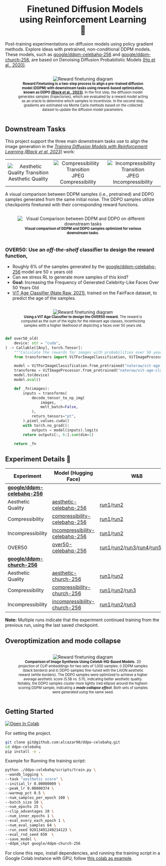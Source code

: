 <h1 align="center">
  &nbsp; Finetuned Diffusion Models <br>using Reinforcement Learning<br>
  👾<br>
</h1>

Post-training experimentations on diffusion models using policy gradient methods. Explore ideas with
pretrained, non-conditional DDPM models. These models, such as <a href="https://huggingface.co/google/ddpm-celebahq-256" target="_blank">google/ddpm-celebahq-256</a> and <a href="https://huggingface.co/alkzar90/ddpo-aesthetic-church-256" target="_blank">google/ddpm-church-256</a>, are based on Denoising Diffusion Probabilistic Models <a href="https://arxiv.org/abs/2006.11239" target="_blank">(Ho et al., 2020)</a>.

<div style="display: flex; justify-content: center; align-items: center;">
  <figure style="text-align: center;">
    <img src="./assets/reward-finetuning-diagram-with-ddpo.png" alt="Reward finetuning diagram" style="max-width: 100%; height: auto;">
    <figcaption style="font-size: 0.8em;"><b>Reward Finetuning is a two-step process to align a pre-trained diffusion  model (DDPM) with downstream tasks using reward-based optimization, known as DDPO <a href="https://arxiv.org/abs/2305.13301" target="_blank">(Black et al., 2023)</a></b>. In the first step, the diffusion model generates samples (trajectories), which are evaluated by a reward model acting as an oracle to determine which samples to incentivize. In the second step, gradients are estimated via Monte Carlo methods based on the collected dataset to update the diffusion model parameters.</figcaption>
  </figure>
</div>


## Downstream Tasks

This project support the three main downstream tasks use to align the image generation in the <a href="https://arxiv.org/abs/2305.13301" target="_blank"><i>Training Diffusion Models with Reinforcement Learning (Black et al. 2023)</i></a> work:


<table style="width: 100%; text-align: center;">
    <tr>
        <td style="text-align: center;">
            <img src="./assets/aesthetic-from-ddpm-to-ddpo-sample-60.gif" alt="Aesthetic Quality Transition" style="max-width: 100%; height: auto;">
            <br>
            <span style="display: block; text-align: center;">Aesthetic Quality</span>
        </td>
        <td style="text-align: center;">
            <img src="./assets/compressibility-from-ddpm-to-ddpo-sample-6.gif" alt="Compressibiliity Transition" style="max-width: 100%; height: auto;">
            <br>
            <span style="display: block; text-align: center;">JPEG Compressibility</span>
        </td>
        <td style="text-align: center;">
            <img src="./assets/incompressibility-from-ddpm-to-ddpo-sample-8.gif" alt="Incompressibility Transition" style="max-width: 100%; height: auto;">
            <br>
            <span style="display: block; text-align: center;">JPEG Incompressibility</span>
        </td>
    </tr>
</table>

A visual comparison between DDPM samples (i.e., pretrained) and DDPO samples generated from the same initial noise. The DDPO samples utilize checkpoints finetuned with their corresponding reward functions.

<div style="display: flex; justify-content: space-around; center;">
  <figure style="text-align: center;">
    <img src="./assets/visual-comparison-results-200dpi.png" alt="Visual Comparison between DDPM and DDPO on different downstream tasks" style="max-width: 100%; height: auto;">
    <figcaption style="font-size: 0.8em;"><b>Visual comparison of DDPM and DDPO samples optimized for various downstream tasks.</b></figcaption>
  </figure>
</div>

### OVER50: Use an <i>off-the-shelf</i> classifier to design the reward function, 

- Roughly 6% of the samples generated by the <a href="https://huggingface.co/google/ddpm-celebahq-256" target="_blank">google/ddpm-celebahq-256</a> model are 50 ≥ years old
- Can we stress RL to generate more samples of this kind?
- <b>Goal:</b> Increasing the Frequency of Generated Celebrity-Like Faces Over 50 Years Old
- <a href="https://huggingface.co/nateraw/vit-age-classifier" target="_blank">ViT Age Classifier (Nate Raw, 2021)</a>, trained on the FairFace dataset, to predict the age of the samples.

<div style="display: flex; justify-content: center; align-items: center;">
  <figure style="text-align: center;">
    <img src="./assets/over50-reward-design.png" alt="Reward finetuning diagram" style="max-width: 100%; height: auto;">
  <figcaption style="font-size: 0.8em;"><b>Using a ViT Age Classifier to design the OVER50 reward.</b> The reward is computed as the sum of the logits for the relevant age classes, incentivizing samples wiith a hiigher likelihood of depiicting a faces over 50 years old.</figcaption>
  </figure>
</div>

```python
def over50_old(
    device: str = "cuda",
) -> Callable[[Any], torch.Tensor]:
    """Calculate the rewards for images with probabilities over 50 years old."""
    from transformers import ViTForImageClassification, ViTImageProcessor

    model = ViTForImageClassification.from_pretrained("nateraw/vit-age-classifier")
    transforms = ViTImageProcessor.from_pretrained("nateraw/vit-age-classifier")
    model.to(device)
    model.eval()

    def _fn(images):
        inputs = transforms(
            decode_tensor_to_np_img(
                images,
                melt_batch=False,
            ),
            return_tensors="pt",
        ).pixel_values.cuda()
        with torch.no_grad():
            outputs = model(inputs).logits
        return outputs[:, 6:].sum(dim=1)

    return _fn
```



## Experiment Details 🧪

| Experiment         | Model (Hugging Face)                                                                                                                                  | W\&B                                                                                                                                                                                                                                                                                 |
|--------------------|-------------------------------------------------------------------------------------------------------------------------------------------------------|---------------------------------------------------------------------------------------------------------------------------------------------------------------------------------------------------------------------------------------------------------------------------------------|
| [**google/ddpm-celebahq-256**](https://huggingface.co/google/ddpm-celebahq-256) |                                                                                                                                               |                                                                                                                                                                                                                                                                                       |
| Aesthetic Quality   | [aesthetic-celebahq-256](https://huggingface.co/alkzar90/ddpo-aesthetic-celebahq-256)                                                                 | [run1](https://wandb.ai/alcazar90/ddpo-aesthetic-ddpm-celebahq256/runs/d5jb3r8a)/[run2](https://wandb.ai/alcazar90/ddpo-aesthetic-ddpm-celebahq256/runs/cfltp5ln)                                                                                                                      |
| Compressibility     | [compressibility-celebahq-256](https://huggingface.co/alkzar90/ddpo-compressibility-celebahq-256)                                                     | [run1](https://wandb.ai/alcazar90/ddpo-compressibility-ddpm-celebahq256/runs/eu71d08t)/[run2](https://wandb.ai/alcazar90/ddpo-compressibility-ddpm-celebahq256/runs/r2mxiasx)                                                                                                           |
| Incompressibility   | [incompressibility-celebahq-256](https://huggingface.co/alkzar90/ddpo-incompressibility-celebahq-256)                                                 | [run1](https://wandb.ai/alcazar90/ddpo-incompressibility-ddpm-celebahq256/runs/3gz13ov7)/[run2](https://wandb.ai/alcazar90/ddpo-incompressibility-ddpm-celebahq256/runs/b1srfre3)                                                                                                       |
| OVER50              | [over50-celebahq-256](https://huggingface.co/alkzar90/ddpo-over50-celebahq-256)                                                                       | [run1](https://wandb.ai/alcazar90/ddpo-over50-ddpm-celebahq256/runs/3x6sr17l)/[run2](https://wandb.ai/alcazar90/ddpo-over50-ddpm-celebahq256/runs/xfwb9vok)/[run3](https://wandb.ai/alcazar90/ddpo-over50-ddpm-celebahq256/runs/4422n639)/[run4](https://wandb.ai/alcazar90/ddpo-over50-ddpm-celebahq256/runs/dbmjb1s6)/[run5](https://wandb.ai/alcazar90/ddpo-over50-ddpm-celebahq256/runs/qfjzj6rd)/[run6](https://wandb.ai/alcazar90/ddpo-over50-ddpm-celebahq256/runs/b7wu16pl) |
| [**google/ddpm-church-256**](https://huggingface.co/google/ddpm-church-256) |                                                                                                                                               |                                                                                                                                                                                                                                                                                       |
| Aesthetic Quality   | [aesthetic-church-256](https://huggingface.co/alkzar90/ddpo-aesthetic-church-256)                                                                     | [run1](https://wandb.ai/alcazar90/ddpo-aesthetic-ddpm-church256/runs/5f69185v)/[run2](https://wandb.ai/alcazar90/ddpo-aesthetic-ddpm-church256/runs/4uqt5dwa)                                                                                                                           |
| Compressibility     | [compressibility-church-256](https://huggingface.co/alkzar90/ddpo-compressibility-church-256)                                                         | [run1](https://wandb.ai/alcazar90/ddpo-compressibility-ddpm-church256/runs/urd2hwd9)/[run2](https://wandb.ai/alcazar90/ddpo-compressibility-ddpm-church256/runs/7205y5cb)/[run3](https://wandb.ai/alcazar90/ddpo-compressibility-ddpm-church256/runs/82snqejo)                           |
| Incompressibility   | [incompressibility-church-256](https://huggingface.co/alkzar90/ddpo-incompressibility-church-256)                                                     | [run1](https://wandb.ai/alcazar90/ddpo-incompressibility-ddpm-church256/runs/jmbu5cgn)/[run2](https://wandb.ai/alcazar90/ddpo-incompressibility-ddpm-church256/runs/320xik9f)/[run3](https://wandb.ai/alcazar90/ddpo-incompressibility-ddpm-church256/runs/l0zqgs80)                       |

**Note:** Multiple runs indicate that the experiment continued training from the previous run, using the last saved checkpoint.

## Overoptimization and mode collapse


<div style="display: flex; justify-content: center; align-items: center;">
  <figure style="text-align: center;">
    <img src="./assets/emb-space-ddpo-vs-ddpm2.png" alt="Reward finetuning diagram" style="max-width: 100%; height: auto;">
    <figcaption style="font-size: 0.8em;"><b>Comparison of Image Synthesis Using CelebA-HQ-Based Models.</b> 2D projection of CLIP embeddings for two sets of 1,000 samples: i) DDPM samples (black borders) and ii) DDPO samples fine-tuned with the LAION aesthetic reward (white borders). The DDPO samples were optimized to achieve a higher average aesthetic score (5.58 vs. 5.11), indicating better aesthetic quality. Notably, the DDPO samples cluster more tightly (red ellipse) around the highest-scoring DDPM sample, indicating a <i><b>mode collapse effect</b></i>. Both sets of samples were generated using the same seed.</figcaption>
  </figure>
</div>



## Getting Started

<p>
<a href="https://colab.research.google.com/drive/1zSaDb8tTG4jgMlWP2-V5ctX9qwzHzP9j?usp=sharing">
  <img src="https://colab.research.google.com/assets/colab-badge.svg" alt="Open In Colab"/>
</a>
</p>

For setting the project.

```bash
git clone git@github.com:alcazar90/ddpo-celebahq.git
cd ddpo-celebahq
pip install -e .
```

Example for Running the training script:

```bash
python ./ddpo-celebahq/scripts/train.py \
--wandb_logging \
--task "aesthetic score" \
--initial_lr 0.00000009 \
--peak_lr 0.00000374 \
--warmup_pct 0.5 \
--num_samples_per_epoch 100 \
--batch_size 10 \
--num_epochs 25 \
--clip_advantages 10 \
--num_inner_epochs 1 \
--eval_every_each_epoch 1 \
--num_eval_samples 64 \
--run_seed 92013491249214123 \
--eval_rnd_seed 650  \
--save_model \
--ddpm_ckpt google/ddpm-church-256
```

For clone this repo, install dependencies, and running the training script in a Google Colab instance with GPU, follow [this colab as example](https://colab.research.google.com/drive/1b5L-6KoKVxrEmCX9K2wX_ETesCJdzpTm?usp=sharing).
